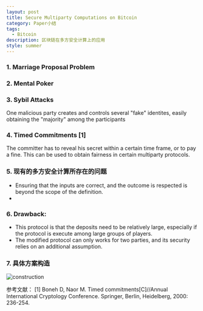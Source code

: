 ```yaml
---
layout: post
title: Secure Multiparty Computations on Bitcoin
category: Paper小结
tags:
  - Bitcoin
description: 区块链在多方安全计算上的应用
style: summer
---
```


### 1. Marriage Proposal Problem 

### 2. Mental Poker

### 3. Sybil Attacks
One malicious party creates and controls several "fake" identites, easily obtaining the "majority" among the participants

### 4. Timed Commitments [1]
The committer has to reveal his secret within a certain time frame, or to pay a fine. This can be used to obtain fairness in certain multiparty protocols. 

### 5. 现有的多方安全计算所存在的问题

+ Ensuring that the inputs are correct, and the outcome is respected is beyond the scope of the definition.
+ 

### 6. Drawback:
+ This protocol is that the deposits need to be relatively large, especially if the protocol is execute among large groups of players.
+ The modified protocol can only works for two parties, and its security relies on an additional assumption.

### 7. 具体方案构造

![construction](https://github.com/Zoeyxiao/Zoeyxiao.github.io/raw/master/image/construction.png)


参考文献：
[1] Boneh D, Naor M. Timed commitments[C]//Annual International Cryptology Conference. Springer, Berlin, Heidelberg, 2000: 236-254.